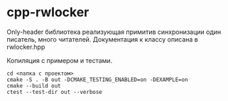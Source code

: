 # cpp-rwlocker

Only-header библиотека реализующая примитив синхронизации один писатель, много читателей.
Документация к классу описана в rwlocker.hpp

Копиляция с примером и тестами.

```
cd <папка с проектом>
cmake -S . -B out -DCMAKE_TESTING_ENABLED=on -DEXAMPLE=on
cmake --build out
ctest --test-dir out --verbose

```